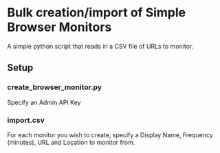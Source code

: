 # Bulk creation/import of Simple Browser Monitors

A simple python script that reads in a CSV file of URLs to monitor.

## Setup
### create_browser_monitor.py
Specify an Admin API Key

### import.csv
For each monitor you wish to create, specify a Display Name, Frequency (minutes), URL and Location to monitor from.